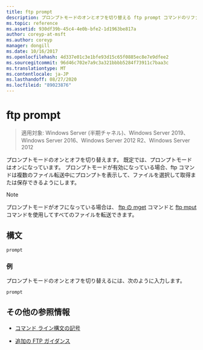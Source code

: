 ```yaml
---
title: ftp prompt
description: プロンプトモードのオンとオフを切り替える ftp prompt コマンドのリファレンス記事です。
ms.topic: reference
ms.assetid: 930df39b-45c4-4e0b-bfe2-1d1963be817a
author: coreyp-at-msft
ms.author: coreyp
manager: dongill
ms.date: 10/16/2017
ms.openlocfilehash: 4d337e01c3e1bfe93d15c65f0885ec8e7e9dfee2
ms.sourcegitcommit: 96d46c702e7a9c3a321bbbb5284f73911c7baa3c
ms.translationtype: MT
ms.contentlocale: ja-JP
ms.lasthandoff: 08/27/2020
ms.locfileid: "89023876"
---
```

# <a name="ftp-prompt"></a>ftp prompt

> 適用対象: Windows Server (半期チャネル)、Windows Server 2019、Windows Server 2016、Windows Server 2012 R2、Windows Server 2012

プロンプトモードのオンとオフを切り替えます。 既定では、プロンプトモードはオンになっています。 プロンプトモードが有効になっている場合、ftp コマンドは複数のファイル転送中にプロンプトを表示して、ファイルを選択して取得または保存できるようにします。

> [!NOTE]
> プロンプトモードがオフになっている場合は、 [ftp の mget](ftp-mget.md) コマンドと [ftp mput](ftp-mput_1.md) コマンドを使用してすべてのファイルを転送できます。

## <a name="syntax"></a>構文

```
prompt
```

### <a name="examples"></a>例

プロンプトモードのオンとオフを切り替えるには、次のように入力します。

```
prompt
```

## <a name="additional-references"></a>その他の参照情報

- [コマンド ライン構文の記号](command-line-syntax-key.md)

- [追加の FTP ガイダンス](/previous-versions/orphan-topics/ws.10/cc756013(v=ws.10))
